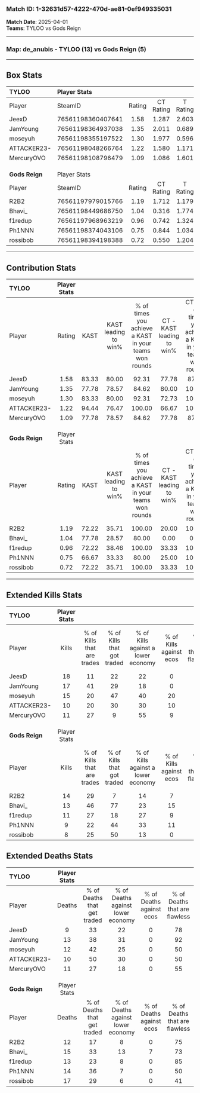 ### Match ID: 1-32631d57-4222-470d-ae81-0ef949335031  
**Match Date**: 2025-04-01  
**Teams**: TYLOO vs Gods Reign  

---  

### **Map**: de_anubis - TYLOO (13) vs Gods Reign (5)  
---  

## Box Stats  

| **TYLOO**      | Player Stats      |        |           |          |       |      |       |         |        |      |     |
| :- | :- | :-: | :-: | :-: | :-: | :-: | :-: | :-: | :-: | :-: | :-: |
| Player         | SteamID           | Rating | CT Rating | T Rating | KAST  | ADR  | Kills | Assists | Deaths | K/D  | HS% |
| JeexD          | 76561198360407641 |  1.58  |   1.287   |  2.603   | 83.33 | 94.8 |  18   |    2    |   9    | 2.00 | 22  |
| JamYoung       | 76561198364937038 |  1.35  |   2.011   |  0.689   | 77.78 | 83.1 |  17   |    4    |   13   | 1.31 | 76  |
| moseyuh        | 76561198355197522 |  1.30  |   1.977   |  0.596   | 83.33 | 74.8 |  15   |    4    |   12   | 1.25 | 60  |
| ATTACKER23-    | 76561198048266764 |  1.22  |   1.580   |  1.171   | 94.44 | 76.1 |  10   |    8    |   10   | 1.00 |  0  |
| MercuryOVO     | 76561198108796479 |  1.09  |   1.086   |  1.601   | 77.78 | 72.1 |  11   |    5    |   11   | 1.00 | 63  |
|                |                   |        |           |          |       |      |       |         |        |      |     |
|                |                   |        |           |          |       |      |       |         |        |      |     |
|                |                   |        |           |          |       |      |       |         |        |      |     |
| **Gods Reign** | Player Stats      |        |           |          |       |      |       |         |        |      |     |
| Player         | SteamID           | Rating | CT Rating | T Rating | KAST  | ADR  | Kills | Assists | Deaths | K/D  | HS% |
| R2B2           | 76561197979015766 |  1.19  |   1.712   |  1.179   | 72.22 | 80.4 |  14   |    4    |   12   | 1.17 | 64  |
| Bhavi_         | 76561198449686750 |  1.04  |   0.316   |  1.774   | 77.78 | 63.4 |  13   |    5    |   15   | 0.87 | 76  |
| f1redup        | 76561197968963219 |  0.96  |   0.742   |  1.324   | 72.22 | 67.0 |  11   |    2    |   13   | 0.85 | 54  |
| Ph1NNN         | 76561198374043106 |  0.75  |   0.844   |  1.034   | 66.67 | 53.2 |   9   |    2    |   14   | 0.64 | 88  |
| rossibob       | 76561198394198388 |  0.72  |   0.550   |  1.204   | 72.22 | 71.2 |   8   |    5    |   17   | 0.47 | 75  |
---  

## Contribution Stats  

| **TYLOO**      | Player Stats |       |                      |                                                        |                           |                                                             |                          |                                                            |
| :- | :-: | :-: | :-: | :-: | :-: | :-: | :-: | :-: |
| Player         |    Rating    | KAST  | KAST leading to win% | % of times you achieve a KAST in your teams won rounds | CT - KAST leading to win% | CT - % of times you achieve a KAST in your teams won rounds | T - KAST leading to win% | T - % of times you achieve a KAST in your teams won rounds |
| JeexD          |     1.58     | 83.33 |        80.00         |                         92.31                          |           77.78           |                            87.50                            |          83.33           |                           100.00                           |
| JamYoung       |     1.35     | 77.78 |        78.57         |                         84.62                          |           80.00           |                           100.00                            |          75.00           |                           60.00                            |
| moseyuh        |     1.30     | 83.33 |        80.00         |                         92.31                          |           72.73           |                           100.00                            |          100.00          |                           80.00                            |
| ATTACKER23-    |     1.22     | 94.44 |        76.47         |                         100.00                         |           66.67           |                           100.00                            |          100.00          |                           100.00                           |
| MercuryOVO     |     1.09     | 77.78 |        78.57         |                         84.62                          |           77.78           |                            87.50                            |          80.00           |                           80.00                            |
|                |              |       |                      |                                                        |                           |                                                             |                          |                                                            |
|                |              |       |                      |                                                        |                           |                                                             |                          |                                                            |
|                |              |       |                      |                                                        |                           |                                                             |                          |                                                            |
| **Gods Reign** | Player Stats |       |                      |                                                        |                           |                                                             |                          |                                                            |
| Player         |    Rating    | KAST  | KAST leading to win% | % of times you achieve a KAST in your teams won rounds | CT - KAST leading to win% | CT - % of times you achieve a KAST in your teams won rounds | T - KAST leading to win% | T - % of times you achieve a KAST in your teams won rounds |
| R2B2           |     1.19     | 72.22 |        35.71         |                         100.00                         |           20.00           |                           100.00                            |          44.44           |                           100.00                           |
| Bhavi_         |     1.04     | 77.78 |        28.57         |                         80.00                          |           0.00            |                            0.00                             |          36.36           |                           100.00                           |
| f1redup        |     0.96     | 72.22 |        38.46         |                         100.00                         |           33.33           |                           100.00                            |          40.00           |                           100.00                           |
| Ph1NNN         |     0.75     | 66.67 |        33.33         |                         80.00                          |           25.00           |                           100.00                            |          37.50           |                           75.00                            |
| rossibob       |     0.72     | 72.22 |        35.71         |                         100.00                         |           33.33           |                           100.00                            |          36.36           |                           100.00                           |
---  

## Extended Kills Stats  

| **TYLOO**      | Player Stats |                            |                            |                                    |                         |                              |                                 |                                       |                    |           |
| :- | :-: | :-: | :-: | :-: | :-: | :-: | :-: | :-: | :-: | :-: |
| Player         |    Kills     | % of Kills that are trades | % of Kills that got traded | % of Kills against a lower economy | % of Kills against ecos | % of Kills that are flawless | % of Kills that are close duels | % of Kills that are assisted by flash | Pistol Round Kills | AWP Kills |
| JeexD          |      18      |             11             |             22             |                 22                 |            0            |              61              |               11                |                   0                   |         6          |     4     |
| JamYoung       |      17      |             41             |             29             |                 18                 |            0            |              59              |               12                |                   6                   |         0          |     2     |
| moseyuh        |      15      |             20             |             47             |                 40                 |           20            |              73              |                7                |                   0                   |         0          |     1     |
| ATTACKER23-    |      10      |             20             |             30             |                 30                 |           10            |              40              |               10                |                   0                   |         0          |     1     |
| MercuryOVO     |      11      |             27             |             9              |                 55                 |            9            |              82              |                9                |                   9                   |         0          |     2     |
|                |              |                            |                            |                                    |                         |                              |                                 |                                       |                    |           |
|                |              |                            |                            |                                    |                         |                              |                                 |                                       |                    |           |
|                |              |                            |                            |                                    |                         |                              |                                 |                                       |                    |           |
| **Gods Reign** | Player Stats |                            |                            |                                    |                         |                              |                                 |                                       |                    |           |
| Player         |    Kills     | % of Kills that are trades | % of Kills that got traded | % of Kills against a lower economy | % of Kills against ecos | % of Kills that are flawless | % of Kills that are close duels | % of Kills that are assisted by flash | Pistol Round Kills | AWP Kills |
| R2B2           |      14      |             29             |             7              |                 14                 |            7            |              71              |                7                |                   7                   |         0          |     1     |
| Bhavi_         |      13      |             46             |             77             |                 23                 |           15            |              77              |               15                |                   0                   |         0          |     2     |
| f1redup        |      11      |             27             |             18             |                 27                 |            9            |              73              |                9                |                   0                   |         7          |     3     |
| Ph1NNN         |      9       |             22             |             44             |                 33                 |           11            |              56              |               33                |                   0                   |         0          |     0     |
| rossibob       |      8       |             25             |             50             |                 13                 |            0            |              38              |               25                |                  13                   |         0          |     1     |
## Extended Deaths Stats  

| **TYLOO**      | Player Stats |                             |                                   |                          |                               |                            |                           |               |
| :- | :-: | :-: | :-: | :-: | :-: | :-: | :-: | :-: |
| Player         |    Deaths    | % of Deaths that get traded | % of Deaths against lower economy | % of Deaths against ecos | % of Deaths that are flawless | % of Deaths that are close | % of Deaths while blinded | Deaths to AWP |
| JeexD          |      9       |             33              |                22                 |            0             |              78               |             22             |             0             |       1       |
| JamYoung       |      13      |             38              |                31                 |            0             |              92               |             8              |             0             |       0       |
| moseyuh        |      12      |             42              |                25                 |            0             |              50               |             8              |             0             |       5       |
| ATTACKER23-    |      10      |             50              |                30                 |            0             |              50               |             20             |             0             |       0       |
| MercuryOVO     |      11      |             27              |                18                 |            0             |              55               |             27             |            18             |       1       |
|                |              |                             |                                   |                          |                               |                            |                           |               |
|                |              |                             |                                   |                          |                               |                            |                           |               |
|                |              |                             |                                   |                          |                               |                            |                           |               |
| **Gods Reign** | Player Stats |                             |                                   |                          |                               |                            |                           |               |
| Player         |    Deaths    | % of Deaths that get traded | % of Deaths against lower economy | % of Deaths against ecos | % of Deaths that are flawless | % of Deaths that are close | % of Deaths while blinded | Deaths to AWP |
| R2B2           |      12      |             17              |                 8                 |            0             |              75               |             17             |            17             |       1       |
| Bhavi_         |      15      |             33              |                13                 |            7             |              73               |             7              |             0             |       1       |
| f1redup        |      13      |             23              |                 8                 |            0             |              85               |             15             |             0             |       1       |
| Ph1NNN         |      14      |             36              |                 7                 |            0             |              50               |             7              |             0             |       2       |
| rossibob       |      17      |             29              |                 6                 |            0             |              41               |             6              |             0             |       1       |
